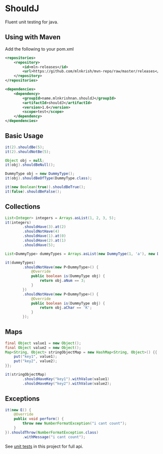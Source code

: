 # ShouldJ

Fluent unit testing for java.

## Using with Maven

Add the following to your pom.xml

```xml
<repositories>
    <repository>
        <id>mln-releases</id>
        <url>https://github.com/mlnkrish/mvn-repo/raw/master/releases</url>
    </repository>
</repositories>

<dependencies>
    <dependency>
        <groupId>name.mlnkrishnan.shouldJ</groupId>
        <artifactId>shouldJ</artifactId>
        <version>1.6</version>
        <scope>test</scope>
    </dependency>
</dependencies>
```

## Basic Usage


```java
it(2).shouldBe(5);
it(2).shouldNotBe(5);

Object obj = null;
it(obj).shouldBeNull();

DummyType obj = new DummyType();
it(obj).shouldBeOfType(DummyType.class);

it(new Boolean(true)).shouldBeTrue();
it(false).shouldBeFalse();
```

## Collections

```java
List<Integer> integers = Arrays.asList(1, 2, 3, 5);
it(integers)
        .shouldHave(3).at(2)
        .shouldNotHave(4)
        .shouldHave(1).at(0)
        .shouldHave(2).at(1)
        .shouldHave(5);

List<DummyType> dummyTypes = Arrays.asList(new DummyType(1, 'a'), new DummyType(2, 'b'));

it(dummyTypes)
        .shouldNotHave(new P<DummyType>() {
            @Override
            public boolean is(DummyType obj) {
                return obj.aNum == 3;
            }
        })
        .shouldNotHave(new P<DummyType>() {
            @Override
            public boolean is(DummyType obj) {
                return obj.aChar == 'K';
            }
        });
```

## Maps
```java
final Object value1 = new Object();
final Object value2 = new Object();
Map<String, Object> stringObjectMap = new HashMap<String, Object>() {{
    put("key1", value1);
    put("key2", value2);
}};

it(stringObjectMap)
        .shouldHaveKey("key1").withValue(value1)
        .shouldHaveKey("key2").withValue(value2);
```

## Exceptions
```java
it(new E() {
    @Override
    public void perform() {
        throw new NumberFormatException("i cant count");
    }
}).shouldThrow(NumberFormatException.class)
        .withMessage("i cant count");

```

See [unit tests](https://github.com/mlnkrish/shouldJ/tree/master/src/test/java/name/mlnkrishnan/shouldJ/asserter) in this project for full api.

